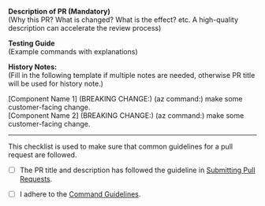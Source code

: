 **Description of PR (Mandatory)**  
(Why this PR? What is changed? What is the effect? etc. A high-quality description can accelerate the review process)

**Testing Guide**  
(Example commands with explanations)

**History Notes:**  
(Fill in the following template if multiple notes are needed, otherwise PR title will be used for history note.)

[Component Name 1] (BREAKING CHANGE:) (az command:) make some customer-facing change.  
[Component Name 2] (BREAKING CHANGE:) (az command:) make some customer-facing change.

---

This checklist is used to make sure that common guidelines for a pull request are followed.

- [ ] The PR title and description has followed the guideline in [Submitting Pull Requests](https://github.com/Azure/azure-cli/tree/dev/doc/authoring_command_modules#submitting-pull-requests).

- [ ] I adhere to the [Command Guidelines](https://github.com/Azure/azure-cli/blob/dev/doc/command_guidelines.md).
